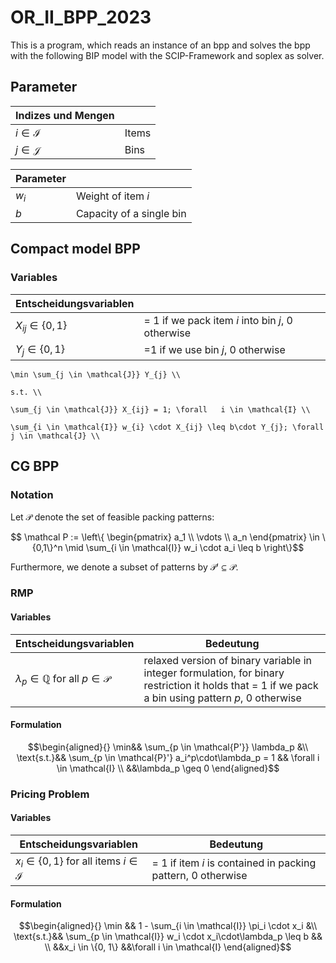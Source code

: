 # OR_II_BPP_2023

This is a program, which reads an instance of an bpp and solves the bpp with the following BIP model with the SCIP-Framework and soplex as solver.

## Parameter

| Indizes und Mengen |                        |
| ------------------ | ---------------------- |
| $i \in \mathcal{I}$ | Items |
| $j \in \mathcal{J}$ | Bins |

| Parameter |                        |
| --------- | ---------------------- |
| $w_{i}$ | Weight of item $i$ |
| $b$ | Capacity of a single bin |


## Compact model BPP

### Variables
| Entscheidungsvariablen |                        |
| ---------------------- | ---------------------- |
| $X_{ij} \in\{0, 1\}$ | = 1 if we pack item $i$ into bin $j$, 0 otherwise |
| $Y_{j} \in\{0, 1\}$ | =1 if we use bin $j$, 0 otherwise |

```
\min \sum_{j \in \mathcal{J}} Y_{j} \\

s.t. \\

\sum_{j \in \mathcal{J}} X_{ij} = 1; \forall   i \in \mathcal{I} \\

\sum_{i \in \mathcal{I}} w_{i} \cdot X_{ij} \leq b\cdot Y_{j}; \forall j \in \mathcal{J} \\

```

## CG BPP

### Notation
Let $\mathcal P$ denote the set of feasible packing patterns:
```math
    \mathcal P :=
    \left\{ 
        \begin{pmatrix} a_1 \\ \vdots \\ a_n \end{pmatrix} \in \{0,1\}^n \mid \sum_{i \in \mathcal{I}} w_i \cdot a_i \leq b
    \right\}
```

Furthermore, we denote a subset of patterns by $\mathcal{P'} \subseteq \mathcal{P}$. 



### RMP
#### Variables
| Entscheidungsvariablen | Bedeutung              |
| ---------------------- | ---------------------- |
| $\lambda_{p} \in \mathbb{Q}$ for all $p \in \mathcal{P}$ | relaxed version of binary variable in integer formulation, for binary restriction it holds that = 1 if we pack a bin using pattern $p$, 0 otherwise |

#### Formulation
```math
\begin{aligned}{}
\min&& \sum_{p \in \mathcal{P'}} \lambda_p &\\ 
\text{s.t.}&& \sum_{p \in \mathcal{P}'} a_i^p\cdot\lambda_p = 1 && \forall i \in \mathcal{I} \\

&&\lambda_p \geq 0
\end{aligned}
```

### Pricing Problem

#### Variables
| Entscheidungsvariablen | Bedeutung              |
| ---------------------- | ---------------------- |
| $x_{i} \in\{0, 1\}$ for all items $i \in \mathcal{I}$ | = 1 if item $i$ is contained in packing pattern, 0 otherwise |


#### Formulation
```math
\begin{aligned}{}
\min && 1 - \sum_{i \in \mathcal{I}} \pi_i \cdot x_i  &\\ 
\text{s.t.}&& \sum_{p \in \mathcal{I}} w_i \cdot x_i\cdot\lambda_p \leq b && \\

&&x_i \in \{0, 1\} &&\forall i \in \mathcal{I}
\end{aligned}
```
